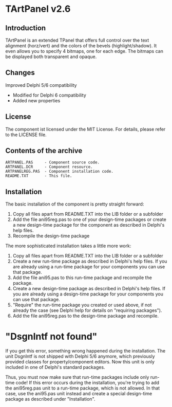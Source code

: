 TArtPanel v2.6
==============



Introduction
------------
TArtPanel is an extended TPanel that offers full control over the text alignment (horz/vert)
and the colors of the bevels (highlight/shadow). It even allows you to specify 4 bitmaps, one
for each edge. The bitmaps can be displayed both transparent and opaque.



Changes
-------
Improved Delphi 5/6 compatibility
  * Modified for Delphi 6 compatibility
  * Added new properties 
  


License
-------
The component ist licensed under the MIT License. For details,
please refer to the LICENSE file.



Contents of the archive
-----------------------
    ARTPANEL.PAS     - Component source code.
    ARTPANEL.DCR     - Component resource.
    ARTPANELREG.PAS  - Component installation code.
    README.TXT       - This file.



Installation
------------
The basic installation of the component is pretty straight forward:
  1. Copy all files apart from README.TXT into the LIB folder or a subfolder
  2. Add the file ani95reg.pas to one of your design-time packages or create
     a new design-time package for the component as described in Delphi's help files.
  3. Recompile the design-time package

The more sophisticated installation takes a little more work:
  1. Copy all files apart from README.TXT into the LIB folder or a subfolder
  2. Create a new run-time package as described in Delphi's help files.
     If you are already using a run-time package for your components you can 
     use that package.
  3. Add the file ani95.pas to this run-time package and recompile the package.
  4. Create a new design-time package as described in Delphi's help files.
     If you are already using a design-time package for your components you can
     use that package.
  5. "Require" the run-time package you created or used above, if not already 
     the case (see Delphi help for details on "requiring packages").
  6. Add the file ani95reg.pas to the design-time package and recompile.



"DsgnIntf not found"
====================
If you get this error, something wrong happened during the installation. The unit
DsgnIntf is not shipped with Delphi 5/6 anymore, which previously provided classes for 
property/component editors. Now this unit is only included in one of Delphi's standard 
packages.

Thus, you must now make sure that run-time packages include only run-time code! If this
error occurs during the installation, you're trying to add the ani95reg.pas unit to a
run-time package, which is not allowed. In that case, use the ani95.pas unit instead and
create a special design-time package as described under "Installation".

